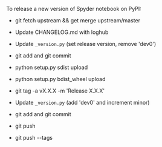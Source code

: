 To release a new version of Spyder notebook on PyPI:

* git fetch upstream && get merge upstream/master

* Update CHANGELOG.md with loghub

* Update `_version.py` (set release version, remove 'dev0')

* git add and git commit

* python setup.py sdist upload

* python setup.py bdist_wheel upload

* git tag -a vX.X.X -m 'Release X.X.X'

* Update `_version.py` (add 'dev0' and increment minor)

* git add and git commit

* git push

* git push --tags